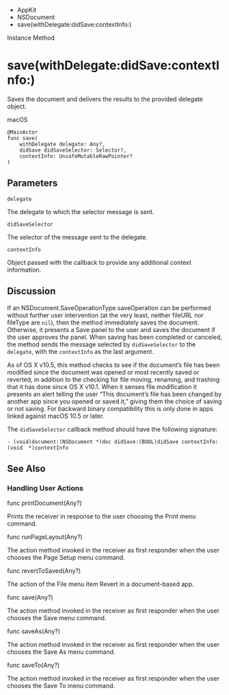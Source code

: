 

- AppKit
- NSDocument
-  save(withDelegate:didSave:contextInfo:) 

Instance Method

# save(withDelegate:didSave:contextInfo:)

Saves the document and delivers the results to the provided delegate object.

macOS

``` source
@MainActor
func save(
    withDelegate delegate: Any?,
    didSave didSaveSelector: Selector?,
    contextInfo: UnsafeMutableRawPointer?
)
```

## Parameters 

`delegate`  

The delegate to which the selector message is sent.

`didSaveSelector`  

The selector of the message sent to the delegate.

`contextInfo`  

Object passed with the callback to provide any additional context information.

## Discussion

If an NSDocument.SaveOperationType.saveOperation can be performed without further user intervention (at the very least, neither fileURL nor fileType are `nil`), then the method immediately saves the document. Otherwise, it presents a Save panel to the user and saves the document if the user approves the panel. When saving has been completed or canceled, the method sends the message selected by `didSaveSelector` to the `delegate`, with the `contextInfo` as the last argument.

As of OS X v10.5, this method checks to see if the document’s file has been modified since the document was opened or most recently saved or reverted, in addition to the checking for file moving, renaming, and trashing that it has done since OS X v10.1. When it senses file modification it presents an alert telling the user “This document’s file has been changed by another app since you opened or saved it,” giving them the choice of saving or not saving. For backward binary compatibility this is only done in apps linked against macOS 10.5 or later.

The `didSaveSelector` callback method should have the following signature:

```
- (void)document:(NSDocument *)doc didSave:(BOOL)didSave contextInfo:(void  *)contextInfo
```

## See Also

### Handling User Actions

func printDocument(Any?)

Prints the receiver in response to the user choosing the Print menu command.

func runPageLayout(Any?)

The action method invoked in the receiver as first responder when the user chooses the Page Setup menu command.

func revertToSaved(Any?)

The action of the File menu item Revert in a document-based app.

func save(Any?)

The action method invoked in the receiver as first responder when the user chooses the Save menu command.

func saveAs(Any?)

The action method invoked in the receiver as first responder when the user chooses the Save As menu command.

func saveTo(Any?)

The action method invoked in the receiver as first responder when the user chooses the Save To menu command.

